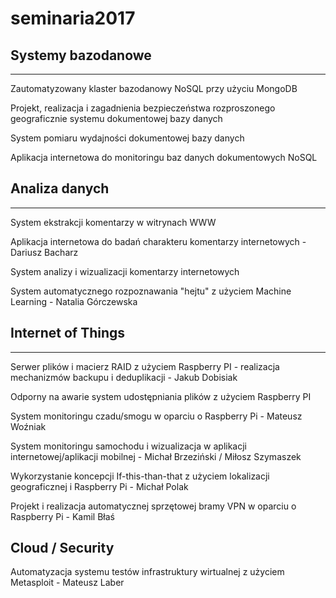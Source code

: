 # seminaria2017

## Systemy bazodanowe
---------------------------
Zautomatyzowany klaster bazodanowy NoSQL przy użyciu MongoDB

Projekt, realizacja i zagadnienia bezpieczeństwa rozproszonego geograficznie systemu dokumentowej bazy danych

System pomiaru wydajności dokumentowej bazy danych

Aplikacja internetowa do monitoringu baz danych dokumentowych NoSQL

## Analiza danych
-------------------
System ekstrakcji komentarzy w witrynach WWW

Aplikacja internetowa do badań charakteru komentarzy internetowych - Dariusz Bacharz

System analizy i wizualizacji komentarzy internetowych 

System automatycznego rozpoznawania "hejtu" z użyciem Machine Learning - Natalia Górczewska

## Internet of Things
-----------------------
Serwer plików i macierz RAID z użyciem Raspberry PI - realizacja mechanizmów backupu i deduplikacji - Jakub Dobisiak

Odporny na awarie system udostępniania plików z użyciem Raspberry PI

System monitoringu czadu/smogu w oparciu o Raspberry Pi - Mateusz Woźniak 

System monitoringu samochodu i wizualizacja w aplikacji internetowej/aplikacji mobilnej - Michał Brzeziński / Miłosz Szymaszek

Wykorzystanie koncepcji If-this-than-that z użyciem lokalizacji geograficznej i Raspberry Pi - Michał Polak

Projekt i realizacja automatycznej sprzętowej bramy VPN w oparciu o Raspberry Pi - Kamil Błaś

## Cloud / Security

Automatyzacja systemu testów infrastruktury wirtualnej z użyciem Metasploit - Mateusz Laber

